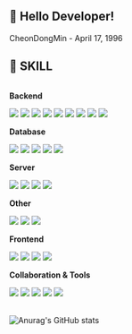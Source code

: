 ## 👋 Hello Developer!

<!--
Here are some ideas to get you started:

- 🔭 I’m currently working on ...
- 🌱 I’m currently learning ...
- 👯 I’m looking to collaborate on ...
- 🤔 I’m looking for help with ...
- 💬 Ask me about ...
- 📫 How to reach me: ...
- 😄 Pronouns: ...
- ⚡ Fun fact: ...
-->

CheonDongMin - April 17, 1996 <br>

## 🔨 SKILL
<div style="display:flex; flex-direction:column; align-items:flex-start;">
    <!-- Backend -->
    <p><strong>Backend</strong></p>
    <div>
        <img src="https://img.shields.io/badge/Java-007396?style=for-the-badge&logo=Java&logoColor=white"> 
        <img src="https://img.shields.io/badge/Spring Boot-6DB33F?style=for-the-badge&logo=spring boot&logoColor=white">  
        <img src="https://img.shields.io/badge/Spring Security-6DB33F?style=for-the-badge&logo=Spring Security&logoColor=white">
        <img src="https://img.shields.io/badge/Hibernate-59666C?style=for-the-badge&logo=Hibernate&logoColor=white">      
        <img src="https://img.shields.io/badge/JPA-59666C?style=for-the-badge&logo=&logoColor=white">    
        <img src="https://img.shields.io/badge/junit5-25A162?style=for-the-badge&logo=junit5&logoColor=white">    
        <img src="https://img.shields.io/badge/gradle-02303A?style=for-the-badge&logo=gradle&logoColor=white">    
        <img src="https://img.shields.io/badge/maven-C71A36?style=for-the-badge&logo=apachemaven&logoColor=white">  
        <img src="https://img.shields.io/badge/mybatis / ibatis-000000?style=for-the-badge&logo=mybatis / ibatis&logoColor=white">  
    </div>
    <!-- Database -->
    <p><strong>Database</strong></p>
    <div>
        <img src="https://img.shields.io/badge/postgresql-4169E1?style=for-the-badge&logo=postgresql&logoColor=white"> 
        <img src="https://img.shields.io/badge/mysql-4479A1?style=for-the-badge&logo=mysql&logoColor=white"> 
        <img src="https://img.shields.io/badge/mariddb-4479A1?style=for-the-badge&logo=mariadb&logoColor=white">
        <img src="https://img.shields.io/badge/Redis-FF4438?style=for-the-badge&logo=Redis&logoColor=white"> 
        <img src="https://img.shields.io/badge/mongodb-47A248?style=for-the-badge&logo=mongodb&logoColor=white">
    </div>
    <!-- Server -->
    <p><strong>Server</strong></p>
    <div>
        <img src="https://img.shields.io/badge/linux-FCC624?style=for-the-badge&logo=linux&logoColor=black"> 
        <img src="https://img.shields.io/badge/apache tomcat-F8DC75?style=for-the-badge&logo=apachetomcat&logoColor=black">
        <img src="https://img.shields.io/badge/ubuntu-E95420?style=for-the-badge&logo=ubuntu&logoColor=white">
        <img src="https://img.shields.io/badge/centos-262577?style=for-the-badge&logo=centos&logoColor=white">
    </div>
    <!-- Other -->
    <p><strong>Other</strong></p>
    <div>
        <img src="https://img.shields.io/badge/Docker-2496ED?style=for-the-badge&logo=Docker&logoColor=black"> 
        <img src="https://img.shields.io/badge/jenkins-D24939?style=for-the-badge&logo=jenkins&logoColor=black"> 
        <img src="https://img.shields.io/badge/kafka-231F20?style=for-the-badge&logo=apachekafka&logoColor=white">
    </div>
    <!-- Frontend -->
    <p><strong>Frontend</strong></p>
    <div>
        <img src="https://img.shields.io/badge/html5-E34F26?style=flat-square&logo=html5&logoColor=white"> 
        <img src="https://img.shields.io/badge/css-1572B6?style=flat-square&logo=css3&logoColor=white"> 
        <img src="https://img.shields.io/badge/javascript-F7DF1E?style=flat-square&logo=javascript&logoColor=black"> 
        <img src="https://img.shields.io/badge/jquery-0769AD?style=flat-square&logo=jquery&logoColor=white"> 
    </div>
    <!-- Collaboration & Tools -->
    <p><strong>Collaboration & Tools</strong></p>
    <div> 
        <img src="https://img.shields.io/badge/eclipseide-2C2255?style=for-the-badge&logo=eclipseide&logoColor=white"> 
        <img src="https://img.shields.io/badge/intellijidea-000000?style=for-the-badge&logo=intellijidea&logoColor=white"> 
        <img src="https://img.shields.io/badge/EgovFrame-2CB9F1?style=for-the-badge&logo=&logoColor=white"> 
        <img src="https://img.shields.io/badge/gitlab-FC6D26?style=for-the-badge&logo=gitlab&logoColor=white"> 
        <img src="https://img.shields.io/badge/github-181717?style=for-the-badge&logo=github&logoColor=white"> 
</div><br>
</div>

![Anurag's GitHub stats](https://github-readme-stats.vercel.app/api?username=Cheondongmin&show_icons=true&theme=omni)
